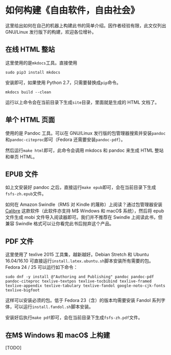 # 如何构建《自由软件，自由社会》

这里给出如何在自己的机器上构建此书的简单介绍。因作者经验有限，此文仅列出 GNU/Linux 发行版下的构建，欢迎各位增补。

## 在线 HTML 整站

这里使用的是`mkdocs`工具。直接使用 

```
sudo pip3 install mkdocs
```

安装即可，如果使用 Python 2.7，只需要替换成`pip`命令。

`mkdocs build --clean`

运行以上命令会在当前目录下生成`site`目录，里面就是生成的 HTML 文档了。

## 单个 HTML 页面

使用的是 Pandoc 工具。可以在 GNU/Linux 发行版的包管理器搜索并安装`pandoc`和`pandoc-citeproc`即可（Fedora 还需要安装`pandoc-pdf`）。

然后运行`make html`即可，此命令会调用 mkdocs 和 pandoc 来生成 HTML 整站和单页 HTML。

## EPUB 文件

如上文安装好 pandoc 之后，直接运行`make epub`即可，会在当前目录下生成`fsfs-zh.epub`文件。

如何在 Amazon Swindle（RMS 对 Kindle 的蔑称）上阅读？通过包管理器安装 [Calibre](https://calibre-ebook.com/) 这款软件（此软件亦支持 M$ Windows 和 macO$ 系统），然后将 epub 文件生成 mobi 文件导入阅读器即可。我们并不推荐在 Swindle 上阅读此书，但兼容 Swindle 格式可以让你看完此书后抛弃这个产品。

## PDF 文件

这里使用了 texlive 2015 工具集，越新越好。Debian Stretch 和 Ubuntu 16.04/16.10 可直接运行`install.latex.ubuntu.sh`脚本安装所有需要的包。Fedora 24 / 25 可以运行如下命令：

`sudo dnf -y install @"Authoring and Publishing" pandoc pandoc-pdf pandoc-citeproc texlive-textpos texlive-tocbibind texlive-framed  texlive-appendix texlive-tabulary texlive-fandol google-noto-cjk-fonts texlive-bigfoot`

这样可以安装必须的包。低于 Fedora 23（含）的版本均需要安装 Fandol 系列字体，可以运行`install.fandol.sh`脚本安装。

安装好后执行`make pdf`即可，会在当前目录下生成`fsfs-zh.pdf`文件。

## 在M$ Windows 和 macO$ 上构建

[TODO]


